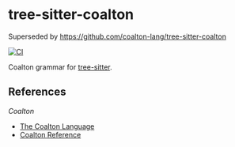 # tree-sitter-coalton

Superseded by https://github.com/coalton-lang/tree-sitter-coalton

[![CI][ci]](https://github.com/jbouwman/tree-sitter-coalton/actions/workflows/ci.yml)

Coalton grammar for [tree-sitter](https://github.com/tree-sitter/tree-sitter).

## References

_Coalton_

- [The Coalton Language](https://coalton-lang.github.io/about/)
- [Coalton Reference](https://coalton-lang.github.io/reference/)

[ci]: https://img.shields.io/github/actions/workflow/status/jbouwman/tree-sitter-coalton/ci.yml?logo=github&label=CI
